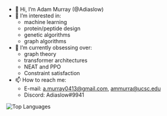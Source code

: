 - 👋 Hi, I’m Adam Murray (@Adiaslow)
- 👀 I’m interested in:
  - machine learning
  - protein/peptide design
  - genetic algorithms
  - graph algorithms
- 🌱 I’m currently obsessing over:
  - graph theory
  - transformer architectures
  - NEAT and PPO
  - Constraint satisfaction
- 📫 How to reach me: 
  - E-mail: a.murray0413@gmail.com, ammurra@ucsc.edu
  - Discord: Adiaslow#9941

<!-- Make it compact layout -->
![Top Languages](https://github-readme-stats.vercel.app/api/top-langs/?username=Adiaslow&card_width=400&langs_count=17&theme=dracula)



<!---
Adiaslow/Adiaslow is a ✨ special ✨ repository because its `README.md` (this file) appears on your GitHub profile.
You can click the Preview link to take a look at your changes.
--->
